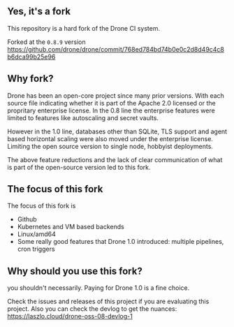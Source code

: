 ## Yes, it's a fork

This repository is a hard fork of the Drone CI system.

Forked at the `0.8.9` version https://github.com/drone/drone/commit/768ed784bd74b0e0c2d8d49c4c8b6dca99b25e96

## Why fork?

Drone has been an open-core project since many prior versions. With each source file indicating whether it is part of the Apache 2.0 licensed or the propritary enterprise license. In the 0.8 line the enterprise features were limited to features like autoscaling and secret vaults.

However in the 1.0 line, databases other than SQLite, TLS support and agent based horizontal scaling were also moved under the enterprise license. Limiting the open source version to single node, hobbyist deployments.

The above feature reductions and the lack of clear communication of what is part of the open-source version led to this fork.

## The focus of this fork

The focus of this fork is

- Github
- Kubernetes and VM based backends
- Linux/amd64
- Some really good features that Drone 1.0 introduced: multiple pipelines, cron triggers

## Why should you use this fork?

you shouldn't necessarily. Paying for Drone 1.0 is a fine choice.

Check the issues and releases of this project if you are evaluating this project.
Also you can check the devlog to get the nuances: https://laszlo.cloud/drone-oss-08-devlog-1
